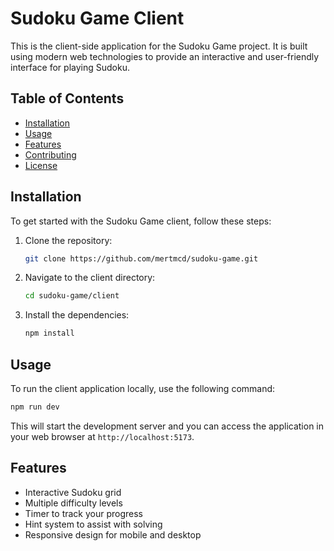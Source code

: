 # Sudoku Game Client

This is the client-side application for the Sudoku Game project. It is built using modern web technologies to provide an interactive and user-friendly interface for playing Sudoku.

## Table of Contents

- [Installation](#installation)
- [Usage](#usage)
- [Features](#features)
- [Contributing](#contributing)
- [License](#license)

## Installation

To get started with the Sudoku Game client, follow these steps:

1. Clone the repository:
    ```bash
    git clone https://github.com/mertmcd/sudoku-game.git
    ```
2. Navigate to the client directory:
    ```bash
    cd sudoku-game/client
    ```
3. Install the dependencies:
    ```bash
    npm install
    ```

## Usage

To run the client application locally, use the following command:
```bash
npm run dev
```
This will start the development server and you can access the application in your web browser at `http://localhost:5173`.

## Features

- Interactive Sudoku grid
- Multiple difficulty levels
- Timer to track your progress
- Hint system to assist with solving
- Responsive design for mobile and desktop
